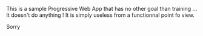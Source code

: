 This is a sample Progressive Web App that has no other goal than training ... It doesn't do anything ! It is simply useless from a functionnal point fo view.

Sorry
